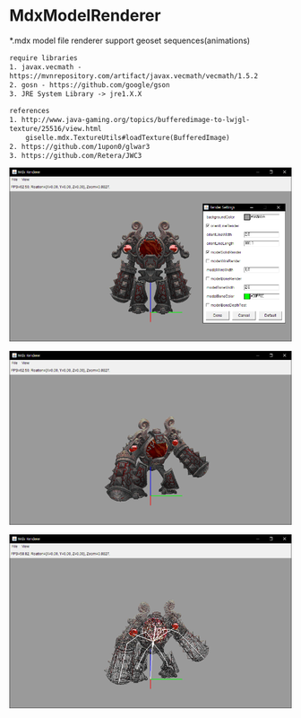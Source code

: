 # MdxModelRenderer

*.mdx model file renderer
support geoset sequences(animations)

```
require libraries
1. javax.vecmath - https://mvnrepository.com/artifact/javax.vecmath/vecmath/1.5.2
2. gosn - https://github.com/google/gson
3. JRE System Library -> jre1.X.X
```

```
references
1. http://www.java-gaming.org/topics/bufferedimage-to-lwjgl-texture/25516/view.html
    giselle.mdx.TextureUtils#loadTexture(BufferedImage)
2. https://github.com/1upon0/glwar3
3. https://github.com/Retera/JWC3
 ```

![Example1.png](./Example1.png)

![Example2.png](./Example2.png)

![Example3.png](./Example3.png)
